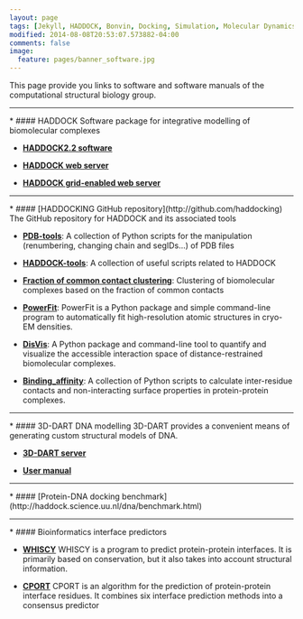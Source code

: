 ```yaml
---
layout: page
tags: [Jekyll, HADDOCK, Bonvin, Docking, Simulation, Molecular Dynamics, Structural Biology, Computational Biology, Modelling, Protein Structure]
modified: 2014-08-08T20:53:07.573882-04:00
comments: false
image:
  feature: pages/banner_software.jpg
---
```


This page provide you links to software and software manuals of the computational structural biology group.
<HR>
* #### HADDOCK
  Software package for integrative modelling of biomolecular complexes

  * [**HADDOCK2.2 software**](/software/haddock2.2/)

  * [**HADDOCK web server**](http://haddock.science.uu.nl/services/HADDOCK)

  * [**HADDOCK grid-enabled web server**](http://haddock.science.uu.nl/enmr/services/HADDOCK)
<HR>
* #### [HADDOCKING GitHub repository](http://github.com/haddocking)
  The GitHub repository for HADDOCK and its associated tools

  * [**PDB-tools**](http://github.com/haddocking/pdb-tools):
  A collection of Python scripts for the manipulation (renumbering, changing chain and segIDs...) of PDB files

  * [**HADDOCK-tools**](http://github.com/haddocking/haddock-tools):
  A collection of useful scripts related to HADDOCK

  * [**Fraction of common contact clustering**](http://github.com/haddocking/fcc):
  Clustering of biomolecular complexes based on the fraction of common contacts

  * [**PowerFit**](https://github.com/haddocking/powerfit):
  PowerFit is a Python package and simple command-line program to automatically fit high-resolution atomic structures in cryo-EM densities.

  * [**DisVis**](https://github.com/haddocking/disvis):
  A Python package and command-line tool to quantify and visualize the accessible interaction space of distance-restrained biomolecular complexes.

  * [**Binding_affinity**](https://github.com/haddocking/binding_affinity):
  A collection of Python scripts to calculate inter-residue contacts and non-interacting surface properties in protein-protein complexes.

<HR>
* #### 3D-DART DNA modelling
  3D-DART provides a convenient means of generating custom structural models of DNA.

  * [**3D-DART server**](http://haddock.science.uu.nl/enmr/services/3DDART)

  * [**User manual**](http://haddock.science.uu.nl/enmr/services/3DDART/DARTusage.html)
<HR>
* #### [Protein-DNA docking benchmark](http://haddock.science.uu.nl/dna/benchmark.html)
<HR>
* #### Bioinformatics interface predictors

  * [**WHISCY**](http://nmr.chem.uu.nl/Software/whiscy/index.html)
  WHISCY is a program to predict protein-protein interfaces. It is primarily based on conservation, but it also takes into account structural information.

  * [**CPORT**](http://haddock.science.uu.nl/services/CPORT)
  CPORT is an algorithm for the prediction of protein-protein interface residues. It combines six interface prediction methods into a consensus predictor
